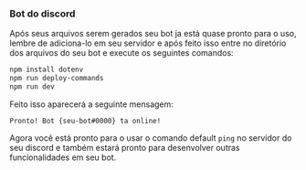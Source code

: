 ### Bot do discord

Após seus arquivos serem gerados seu bot ja está quase pronto para o uso, lembre de adiciona-lo em seu servidor e após feito isso entre no diretório dos arquivos do seu bot e execute os seguintes comandos:

```bash
npm install dotenv
npm run deploy-commands
npm run dev
```

Feito isso aparecerá a seguinte mensagem:

```
Pronto! Bot {seu-bot#0000} ta online!
```

Agora você está pronto para o usar o comando default `ping` no servidor do seu discord e também estará pronto para desenvolver outras funcionalidades em seu bot.
